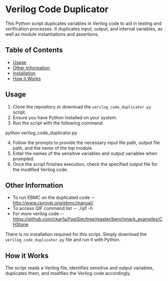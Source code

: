# Verilog Code Duplicator

This Python script duplicates variables in Verilog code to aid in testing and verification processes. It duplicates input, output, and internal variables, as well as module instantiations and assertions.

## Table of Contents

- [Usage](#usage)
- [Other Information](#Other-Information)
- [Installation](#installation)
- [How it Works](#how-it-works)


## Usage

1. Clone the repository or download the `verilog_code_duplicator.py` script.
2. Ensure you have Python installed on your system.
3. Run the script with the following command:

python verilog_code_duplicator.py


4. Follow the prompts to provide the necessary input file path, output file path, and the name of the top module.
5. Enter the names of the sensitive variables and output variables when prompted.
6. Once the script finishes execution, check the specified output file for the modified Verilog code.

## Other Information

- To run EBMC on the duplicated code -- http://www.cprover.org/ebmc/manual/
- To access QIF command list -- ./qif -h
- For more verilog code -- https://github.com/ckarfa/FastSim/tree/master/benchmark_examples/CHStone

There is no installation required for this script. Simply download the `verilog_code_duplicator.py` file and run it with Python.

## How it Works

The script reads a Verilog file, identifies sensitive and output variables, duplicates them, and modifies the Verilog code accordingly.
